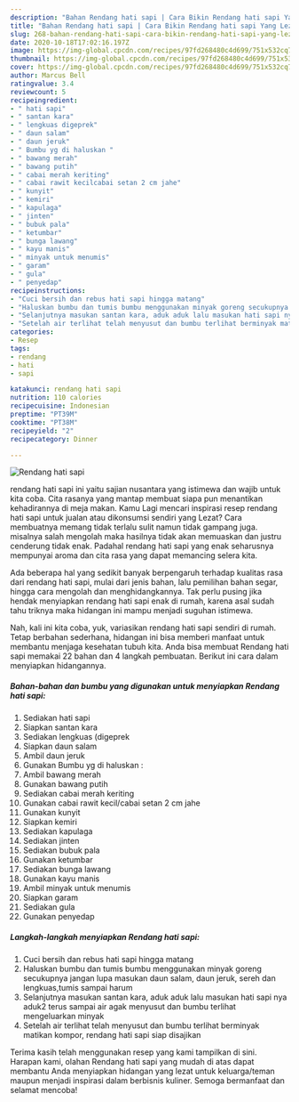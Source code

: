 ```yaml
---
description: "Bahan Rendang hati sapi | Cara Bikin Rendang hati sapi Yang Lezat Sekali"
title: "Bahan Rendang hati sapi | Cara Bikin Rendang hati sapi Yang Lezat Sekali"
slug: 268-bahan-rendang-hati-sapi-cara-bikin-rendang-hati-sapi-yang-lezat-sekali
date: 2020-10-18T17:02:16.197Z
image: https://img-global.cpcdn.com/recipes/97fd268480c4d699/751x532cq70/rendang-hati-sapi-foto-resep-utama.jpg
thumbnail: https://img-global.cpcdn.com/recipes/97fd268480c4d699/751x532cq70/rendang-hati-sapi-foto-resep-utama.jpg
cover: https://img-global.cpcdn.com/recipes/97fd268480c4d699/751x532cq70/rendang-hati-sapi-foto-resep-utama.jpg
author: Marcus Bell
ratingvalue: 3.4
reviewcount: 5
recipeingredient:
- " hati sapi"
- " santan kara"
- " lengkuas digeprek"
- " daun salam"
- " daun jeruk"
- " Bumbu yg di haluskan "
- " bawang merah"
- " bawang putih"
- " cabai merah keriting"
- " cabai rawit kecilcabai setan 2 cm jahe"
- " kunyit"
- " kemiri"
- " kapulaga"
- " jinten"
- " bubuk pala"
- " ketumbar"
- " bunga lawang"
- " kayu manis"
- " minyak untuk menumis"
- " garam"
- " gula"
- " penyedap"
recipeinstructions:
- "Cuci bersih dan rebus hati sapi hingga matang"
- "Haluskan bumbu dan tumis bumbu menggunakan minyak goreng secukupnya jangan lupa masukan daun salam, daun jeruk, sereh dan lengkuas,tumis sampai harum"
- "Selanjutnya masukan santan kara, aduk aduk lalu masukan hati sapi nya aduk2 terus sampai air agak menyusut dan bumbu terlihat mengeluarkan minyak"
- "Setelah air terlihat telah menyusut dan bumbu terlihat berminyak matikan kompor, rendang hati sapi siap disajikan"
categories:
- Resep
tags:
- rendang
- hati
- sapi

katakunci: rendang hati sapi 
nutrition: 110 calories
recipecuisine: Indonesian
preptime: "PT39M"
cooktime: "PT38M"
recipeyield: "2"
recipecategory: Dinner

---
```



![Rendang hati sapi](https://img-global.cpcdn.com/recipes/97fd268480c4d699/751x532cq70/rendang-hati-sapi-foto-resep-utama.jpg)


rendang hati sapi ini yaitu sajian nusantara yang istimewa dan wajib untuk kita coba. Cita rasanya yang mantap membuat siapa pun menantikan kehadirannya di meja makan.
Kamu Lagi mencari inspirasi resep rendang hati sapi untuk jualan atau dikonsumsi sendiri yang Lezat? Cara membuatnya memang tidak terlalu sulit namun tidak gampang juga. misalnya salah mengolah maka hasilnya tidak akan memuaskan dan justru cenderung tidak enak. Padahal rendang hati sapi yang enak seharusnya mempunyai aroma dan cita rasa yang dapat memancing selera kita.

Ada beberapa hal yang sedikit banyak berpengaruh terhadap kualitas rasa dari rendang hati sapi, mulai dari jenis bahan, lalu pemilihan bahan segar, hingga cara mengolah dan menghidangkannya. Tak perlu pusing jika hendak menyiapkan rendang hati sapi enak di rumah, karena asal sudah tahu triknya maka hidangan ini mampu menjadi suguhan istimewa.




Nah, kali ini kita coba, yuk, variasikan rendang hati sapi sendiri di rumah. Tetap berbahan sederhana, hidangan ini bisa memberi manfaat untuk membantu menjaga kesehatan tubuh kita. Anda bisa membuat Rendang hati sapi memakai 22 bahan dan 4 langkah pembuatan. Berikut ini cara dalam menyiapkan hidangannya.

<!--inarticleads1-->

##### Bahan-bahan dan bumbu yang digunakan untuk menyiapkan Rendang hati sapi:

1. Sediakan  hati sapi
1. Siapkan  santan kara
1. Sediakan  lengkuas (digeprek
1. Siapkan  daun salam
1. Ambil  daun jeruk
1. Gunakan  Bumbu yg di haluskan :
1. Ambil  bawang merah
1. Gunakan  bawang putih
1. Sediakan  cabai merah keriting
1. Gunakan  cabai rawit kecil/cabai setan 2 cm jahe
1. Gunakan  kunyit
1. Siapkan  kemiri
1. Sediakan  kapulaga
1. Sediakan  jinten
1. Sediakan  bubuk pala
1. Gunakan  ketumbar
1. Sediakan  bunga lawang
1. Gunakan  kayu manis
1. Ambil  minyak untuk menumis
1. Siapkan  garam
1. Sediakan  gula
1. Gunakan  penyedap




<!--inarticleads2-->

##### Langkah-langkah menyiapkan Rendang hati sapi:

1. Cuci bersih dan rebus hati sapi hingga matang
1. Haluskan bumbu dan tumis bumbu menggunakan minyak goreng secukupnya jangan lupa masukan daun salam, daun jeruk, sereh dan lengkuas,tumis sampai harum
1. Selanjutnya masukan santan kara, aduk aduk lalu masukan hati sapi nya aduk2 terus sampai air agak menyusut dan bumbu terlihat mengeluarkan minyak
1. Setelah air terlihat telah menyusut dan bumbu terlihat berminyak matikan kompor, rendang hati sapi siap disajikan




Terima kasih telah menggunakan resep yang kami tampilkan di sini. Harapan kami, olahan Rendang hati sapi yang mudah di atas dapat membantu Anda menyiapkan hidangan yang lezat untuk keluarga/teman maupun menjadi inspirasi dalam berbisnis kuliner. Semoga bermanfaat dan selamat mencoba!
